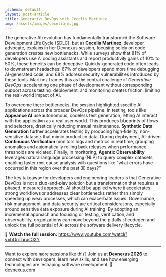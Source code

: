 ```yaml
---
_schema: default
layout: post-article
title: Generative DevOps with Cecelia Martinez
img: /assets/images/cecelia-m.jpg
---
```

The generative AI revolution has fundamentally transformed the Software Development Life Cycle (SDLC), but as **Cecelia Martinez**, developer advocate, explains in her Devnexus session, focusing solely on code generation creates new bottlenecks. While surveys show that 81% of developers use AI coding assistants and report productivity gains of 10% to 50%, these benefits can be deceptive. Quickly-generated code often leads to downstream headaches: 67% of developers spend more time debugging AI-generated code, and 68% address security vulnerabilities introduced by these tools. Martinez frames this as the central challenge of *Generative DevOps*: accelerating one phase of development without corresponding support across testing, deployment, and monitoring creates friction, limiting the real-world impact of AI.

To overcome these bottlenecks, the session highlighted specific AI applications across the broader DevOps pipeline. In testing, tools like **Appvance AI** use autonomous, codeless test generation, letting AI interact with the application as a real user would. This produces blueprints of flows and selectors, drastically reducing manual maintenance. **Synthetic Data Generation** further accelerates testing by producing high-fidelity, non-sensitive datasets that mimic production data. During deployment, AI-driven **Continuous Verification** monitors logs and metrics in real time, grouping anomalies and automatically rolling back releases when performance thresholds are violated. Finally, in monitoring, **Agentic Observability** leverages natural language processing (NLP) to query complex datasets, enabling faster root cause analysis with questions like “what errors have occurred in this region over the past 30 days?”

The key takeaway for developers and engineering leaders is that Generative DevOps is not a plug-and-play solution but a transformation that requires a phased, measured approach. AI should be applied where it accelerates strong workflows or addresses clear bottlenecks rather than simply speeding up weak processes, which can exacerbate issues. Governance, risk management, and data security are critical considerations, especially around sensitive data exposure during AI training. By adopting an incremental approach and focusing on testing, verification, and observability, organizations can move beyond the pitfalls of codegen and unlock the full potential of AI across the software delivery lifecycle.

🎥 **Watch the full session:** https://www.youtube.com/watch?v=bOnTbrusOXY

---

Want to explore more sessions like this? Join us at **Devnexus 2026** to connect with developers, learn new skills, and see how emerging technologies are reshaping software development. 🚀<br> [devnexus.com](https://devnexus.com)